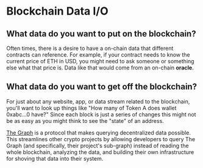 # Blockchain Data I/O

## What data do you want to put on the blockchain?

Often times, there is a desire to have a on-chain data that different contracts can reference. For example, if your contract needs to know the current price of ETH in USD, you might need to ask someone or something else what that price is. Data like that would come from an on-chain **oracle**.

## What data do you want to get off the blockchain?

For just about any website, app, or data stream related to the blockchain, you'll want to look up things like "How many of Token A does wallet 0xabc...0 have?" Since each block is just a series of changes this might not be as easy as you might think to see the "state" of an address. 

[The Graph](https://thegraph.com/blog/) is a protocol that makes querying decentralized data possible. This streamlines other crypto projects by allowing developers to query The Graph \(and specifically, their project's sub-graph\) instead of reading the whole blockchain, analyzing the data, and building their own infrastructure for shoving that data into their system. 

